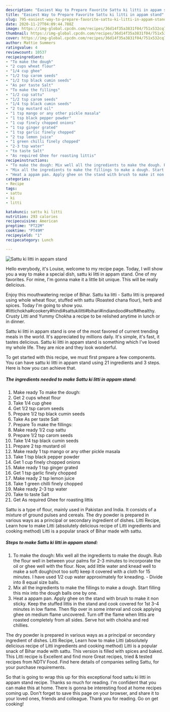 ```yaml
---
description: "Easiest Way to Prepare Favorite Sattu ki litti in appam stand"
title: "Easiest Way to Prepare Favorite Sattu ki litti in appam stand"
slug: 795-easiest-way-to-prepare-favorite-sattu-ki-litti-in-appam-stand
date: 2020-11-27T04:09:44.788Z
image: https://img-global.cpcdn.com/recipes/36d14f35a3831f04/751x532cq70/sattu-ki-litti-in-appam-stand-recipe-main-photo.jpg
thumbnail: https://img-global.cpcdn.com/recipes/36d14f35a3831f04/751x532cq70/sattu-ki-litti-in-appam-stand-recipe-main-photo.jpg
cover: https://img-global.cpcdn.com/recipes/36d14f35a3831f04/751x532cq70/sattu-ki-litti-in-appam-stand-recipe-main-photo.jpg
author: Mattie Summers
ratingvalue: 4
reviewcount: 10537
recipeingredient:
- "To make the dough"
- "2 cups wheat flour"
- "1/4 cup ghee"
- "1/2 tsp carom seeds"
- "1/2 tsp black cumin seeds"
- "As per taste Salt"
- "To make the fillings"
- "1/2 cup sattu"
- "1/2 tsp carom seeds"
- "1/4 tsp black cumin seeds"
- "2 tsp mustard oil"
- "1 tsp mango or any other pickle masala"
- "1 tsp black pepper powder"
- "1 cup finely chopped onions"
- "1 tsp ginger grated"
- "1 tsp garlic finely chopped"
- "2 tsp lemon juice"
- "1 green chilli finely chopped"
- "2-3 tsp water"
- "to taste Salt"
- "As required Ghee for roasting littis"
recipeinstructions:
- "To make the dough: Mix well all the ingredients to make the dough. Rub the flour well in between your palms for 2-3 minutes to incorporate the oil or ghee well with the flour. Now, add little water and knead well to make a soft dough(not too soft) keep it covered with a cloth for 15 minutes. I have used 1/2 cup water approximately for kneading. Divide into 8 equal size balls."
- "Mix all the ingredients to make the fillings to make a dough. Start filling this mix into the dough balls one by one."
- "Heat a appam pan. Apply ghee on the stand with brush to make it non sticky. Keep the stuffed littis in the stand and cook covered for 1st 3-4 minutes in low flame. Then flip over in some interval and cook applying ghee on medium flame uncovered. Turn off the flame when littis are roasted completely from all sides. Serve hot with chokha and red chillies."
categories:
- Recipe
tags:
- sattu
- ki
- litti

katakunci: sattu ki litti 
nutrition: 293 calories
recipecuisine: American
preptime: "PT22M"
cooktime: "PT49M"
recipeyield: "1"
recipecategory: Lunch

---
```



![Sattu ki litti in appam stand](https://img-global.cpcdn.com/recipes/36d14f35a3831f04/751x532cq70/sattu-ki-litti-in-appam-stand-recipe-main-photo.jpg)

Hello everybody, it's Louise, welcome to my recipe page. Today, I will show you a way to make a special dish, sattu ki litti in appam stand. One of my favorites. For mine, I'm gonna make it a little bit unique. This will be really delicious.

Enjoy this mouthwatering recipe of Bihar. Sattu ka litti - Sattu litti is prepared using whole wheat flour, stuffed with sattu (Roasted chana flour), herb and spices. Today I&#39;m going to show you. #littichokha#cookery#hindi#sattukilitti#bihari#indiandood#soft#healthy. Crusty Litti and Yummy Chokha a recipe to be relished anytime in lunch or in dinner.

Sattu ki litti in appam stand is one of the most favored of current trending meals in the world. It's appreciated by millions daily. It's simple, it's fast, it tastes delicious. Sattu ki litti in appam stand is something which I've loved my whole life. They are nice and they look wonderful.


To get started with this recipe, we must first prepare a few components. You can have sattu ki litti in appam stand using 21 ingredients and 3 steps. Here is how you can achieve that.

<!--inarticleads1-->

##### The ingredients needed to make Sattu ki litti in appam stand:

1. Make ready To make the dough:
1. Get 2 cups wheat flour
1. Take 1/4 cup ghee
1. Get 1/2 tsp carom seeds
1. Prepare 1/2 tsp black cumin seeds
1. Take As per taste Salt
1. Prepare To make the fillings:
1. Make ready 1/2 cup sattu
1. Prepare 1/2 tsp carom seeds
1. Take 1/4 tsp black cumin seeds
1. Prepare 2 tsp mustard oil
1. Make ready 1 tsp mango or any other pickle masala
1. Take 1 tsp black pepper powder
1. Get 1 cup finely chopped onions
1. Make ready 1 tsp ginger grated
1. Get 1 tsp garlic finely chopped
1. Make ready 2 tsp lemon juice
1. Take 1 green chilli finely chopped
1. Make ready 2-3 tsp water
1. Take to taste Salt
1. Get As required Ghee for roasting littis


Sattu is a type of flour, mainly used in Pakistan and India. It consists of a mixture of ground pulses and cereals. The dry powder is prepared in various ways as a principal or secondary ingredient of dishes. Litti Recipe, Learn how to make Litti (absolutely delicious recipe of Litti ingredients and cooking method) Litti is a popular snack of Bihar made with sattu. 

<!--inarticleads2-->

##### Steps to make Sattu ki litti in appam stand:

1. To make the dough: Mix well all the ingredients to make the dough. Rub the flour well in between your palms for 2-3 minutes to incorporate the oil or ghee well with the flour. Now, add little water and knead well to make a soft dough(not too soft) keep it covered with a cloth for 15 minutes. I have used 1/2 cup water approximately for kneading. - Divide into 8 equal size balls.
1. Mix all the ingredients to make the fillings to make a dough. Start filling this mix into the dough balls one by one.
1. Heat a appam pan. Apply ghee on the stand with brush to make it non sticky. Keep the stuffed littis in the stand and cook covered for 1st 3-4 minutes in low flame. Then flip over in some interval and cook applying ghee on medium flame uncovered. Turn off the flame when littis are roasted completely from all sides. Serve hot with chokha and red chillies.


The dry powder is prepared in various ways as a principal or secondary ingredient of dishes. Litti Recipe, Learn how to make Litti (absolutely delicious recipe of Litti ingredients and cooking method) Litti is a popular snack of Bihar made with sattu. This version is filled with spices and baked. This Litti recipe is Excellent and find more Great recipes, tried &amp; tested recipes from NDTV Food. Find here details of companies selling Sattu, for your purchase requirements. 

So that is going to wrap this up for this exceptional food sattu ki litti in appam stand recipe. Thanks so much for reading. I'm confident that you can make this at home. There is gonna be interesting food at home recipes coming up. Don't forget to save this page on your browser, and share it to your loved ones, friends and colleague. Thank you for reading. Go on get cooking!
